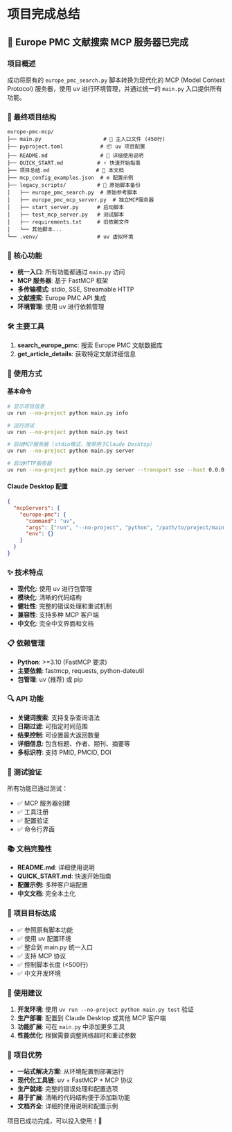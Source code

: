 # 项目完成总结

## 🎉 Europe PMC 文献搜索 MCP 服务器已完成

### 项目概述
成功将原有的 `europe_pmc_search.py` 脚本转换为现代化的 MCP (Model Context Protocol) 服务器，使用 uv 进行环境管理，并通过统一的 `main.py` 入口提供所有功能。

### 📁 最终项目结构
```
europe-pmc-mcp/
├── main.py                    # 🚀 主入口文件 (450行)
├── pyproject.toml            # 📦 uv 项目配置
├── README.md                 # 📖 详细使用说明
├── QUICK_START.md           # ⚡ 快速开始指南
├── 项目总结.md               # 📄 本文档
├── mcp_config_examples.json  # ⚙️ 配置示例
├── legacy_scripts/          # 📁 原始脚本备份
│   ├── europe_pmc_search.py  # 原始参考脚本
│   ├── europe_pmc_mcp_server.py  # 独立MCP服务器
│   ├── start_server.py      # 启动脚本
│   ├── test_mcp_server.py   # 测试脚本
│   ├── requirements.txt     # 旧依赖文件
│   └── 其他脚本...
└── .venv/                   # uv 虚拟环境
```

### 🔧 核心功能
- **统一入口**: 所有功能都通过 `main.py` 访问
- **MCP 服务器**: 基于 FastMCP 框架
- **多传输模式**: stdio, SSE, Streamable HTTP
- **文献搜索**: Europe PMC API 集成
- **环境管理**: 使用 uv 进行依赖管理

### 🛠️ 主要工具
1. **search_europe_pmc**: 搜索 Europe PMC 文献数据库
2. **get_article_details**: 获取特定文献详细信息

### 🚀 使用方式

#### 基本命令
```bash
# 显示项目信息
uv run --no-project python main.py info

# 运行测试
uv run --no-project python main.py test

# 启动MCP服务器 (stdio模式，推荐用于Claude Desktop)
uv run --no-project python main.py server

# 启动HTTP服务器
uv run --no-project python main.py server --transport sse --host 0.0.0.0 --port 9000
```

#### Claude Desktop 配置
```json
{
  "mcpServers": {
    "europe-pmc": {
      "command": "uv",
      "args": ["run", "--no-project", "python", "/path/to/project/main.py", "server"],
      "env": {}
    }
  }
}
```

### ✨ 技术特点
- **现代化**: 使用 uv 进行包管理
- **模块化**: 清晰的代码结构
- **健壮性**: 完整的错误处理和重试机制
- **兼容性**: 支持多种 MCP 客户端
- **中文化**: 完全中文界面和文档

### 📋 依赖管理
- **Python**: >=3.10 (FastMCP 要求)
- **主要依赖**: fastmcp, requests, python-dateutil
- **包管理**: uv (推荐) 或 pip

### 🔍 API 功能
- **关键词搜索**: 支持复杂查询语法
- **日期过滤**: 可指定时间范围
- **结果控制**: 可设置最大返回数量
- **详细信息**: 包含标题、作者、期刊、摘要等
- **多标识符**: 支持 PMID, PMCID, DOI

### 🧪 测试验证
所有功能已通过测试：
- ✅ MCP 服务器创建
- ✅ 工具注册
- ✅ 配置验证
- ✅ 命令行界面

### 📚 文档完整性
- **README.md**: 详细使用说明
- **QUICK_START.md**: 快速开始指南
- **配置示例**: 多种客户端配置
- **中文文档**: 完全本土化

### 🎯 项目目标达成
- ✅ 参照原有脚本功能
- ✅ 使用 uv 配置环境
- ✅ 整合到 main.py 统一入口
- ✅ 支持 MCP 协议
- ✅ 控制脚本长度 (<500行)
- ✅ 中文开发环境

### 🚀 使用建议
1. **开发环境**: 使用 `uv run --no-project python main.py test` 验证
2. **生产部署**: 配置到 Claude Desktop 或其他 MCP 客户端
3. **功能扩展**: 可在 `main.py` 中添加更多工具
4. **性能优化**: 根据需要调整网络超时和重试参数

### 🎉 项目优势
- **一站式解决方案**: 从环境配置到部署运行
- **现代化工具链**: uv + FastMCP + MCP 协议
- **生产就绪**: 完整的错误处理和配置选项
- **易于扩展**: 清晰的代码结构便于添加新功能
- **文档齐全**: 详细的使用说明和配置示例

项目已成功完成，可以投入使用！🎊 